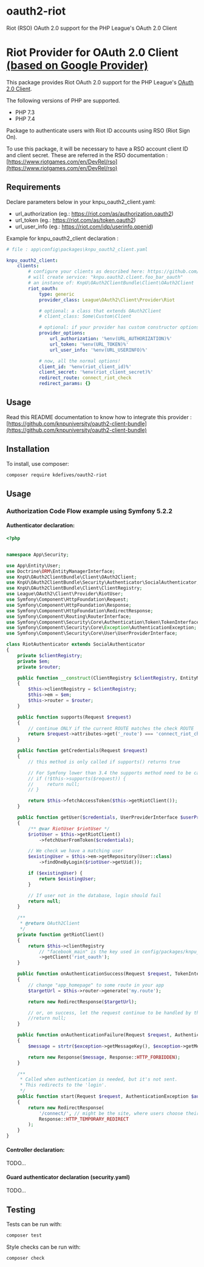 # oauth2-riot
Riot (RSO) OAuth 2.0 support for the PHP League's OAuth 2.0 Client

# Riot Provider for OAuth 2.0 Client [(based on Google Provider)](https://github.com/thephpleague/oauth2-google)

This package provides Riot OAuth 2.0 support for the PHP League's [OAuth 2.0 Client](https://github.com/thephpleague/oauth2-client).

The following versions of PHP are supported.

* PHP 7.3
* PHP 7.4

Package to authenticate users with Riot ID accounts using RSO (Riot Sign On).

To use this package, it will be necessary to have a RSO account client ID and client
secret. These are referred in the RSO documentation : [https://www.riotgames.com/en/DevRel/rso](https://www.riotgames.com/en/DevRel/rso)

## Requirements
Declare parameters below in your knpu_oauth2_client.yaml:
* url_authorization (eg.: https://riot.com/as/authorization.oauth2)
* url_token (eg.: https://riot.com/as/token.oauth2)
* url_user_info (eg.: https://riot.com/idp/userinfo.openid)

Example for knpu_oauth2_client declaration :
```yaml
# file : app\config\packages\knpu_oauth2_client.yaml

knpu_oauth2_client:
    clients:
        # configure your clients as described here: https://github.com/knpuniversity/oauth2-client-bundle#configuration
        # will create service: "knpu.oauth2.client.foo_bar_oauth"
        # an instance of: KnpU\OAuth2ClientBundle\Client\OAuth2Client
        riot_oauth:
            type: generic
            provider_class: League\OAuth2\Client\Provider\Riot

            # optional: a class that extends OAuth2Client
            # client_class: Some\Custom\Client

            # optional: if your provider has custom constructor options
            provider_options:
                url_authorization: '%env(URL_AUTHORIZATION)%'
                url_token: '%env(URL_TOKEN)%'
                url_user_info: '%env(URL_USERINFO)%'

            # now, all the normal options!
            client_id: '%env(riot_client_id)%'
            client_secret: '%env(riot_client_secret)%'
            redirect_route: connect_riot_check
            redirect_params: {}
```

## Usage
Read this README documentation to know how to integrate this provider : [https://github.com/knpuniversity/oauth2-client-bundle](https://github.com/knpuniversity/oauth2-client-bundle)

## Installation

To install, use composer:

```sh
composer require kdefives/oauth2-riot
```

## Usage

### Authorization Code Flow example using Symfony 5.2.2

#### Authenticator declaration:

```php
<?php


namespace App\Security;

use App\Entity\User;
use Doctrine\ORM\EntityManagerInterface;
use KnpU\OAuth2ClientBundle\Client\OAuth2Client;
use KnpU\OAuth2ClientBundle\Security\Authenticator\SocialAuthenticator;
use KnpU\OAuth2ClientBundle\Client\ClientRegistry;
use League\OAuth2\Client\Provider\RiotUser;
use Symfony\Component\HttpFoundation\Request;
use Symfony\Component\HttpFoundation\Response;
use Symfony\Component\HttpFoundation\RedirectResponse;
use Symfony\Component\Routing\RouterInterface;
use Symfony\Component\Security\Core\Authentication\Token\TokenInterface;
use Symfony\Component\Security\Core\Exception\AuthenticationException;
use Symfony\Component\Security\Core\User\UserProviderInterface;

class RiotAuthenticator extends SocialAuthenticator
{
    private $clientRegistry;
    private $em;
    private $router;

    public function __construct(ClientRegistry $clientRegistry, EntityManagerInterface $em, RouterInterface $router)
    {
        $this->clientRegistry = $clientRegistry;
        $this->em = $em;
        $this->router = $router;
    }

    public function supports(Request $request)
    {
        // continue ONLY if the current ROUTE matches the check ROUTE
        return $request->attributes->get('_route') === 'connect_riot_check';
    }

    public function getCredentials(Request $request)
    {
        // this method is only called if supports() returns true

        // For Symfony lower than 3.4 the supports method need to be called manually here:
        // if (!$this->supports($request)) {
        //     return null;
        // }

        return $this->fetchAccessToken($this->getRiotClient());
    }

    public function getUser($credentials, UserProviderInterface $userProvider)
    {
        /** @var RiotUser $riotUser */
        $riotUser = $this->getRiotClient()
            ->fetchUserFromToken($credentials);

        // We check we have a matching user
        $existingUser = $this->em->getRepository(User::class)
            ->findOneByLogin($riotUser->getUid());

        if ($existingUser) {
            return $existingUser;
        }

        // If user not in the database, login should fail
        return null;
    }

    /**
     * @return OAuth2Client
     */
    private function getRiotClient()
    {
        return $this->clientRegistry
            // "facebook_main" is the key used in config/packages/knpu_oauth2_client.yaml
            ->getClient('riot_oauth');
    }

    public function onAuthenticationSuccess(Request $request, TokenInterface $token, $providerKey)
    {
        // change "app_homepage" to some route in your app
        $targetUrl = $this->router->generate('my.route');

        return new RedirectResponse($targetUrl);

        // or, on success, let the request continue to be handled by the controller
        //return null;
    }

    public function onAuthenticationFailure(Request $request, AuthenticationException $exception)
    {
        $message = strtr($exception->getMessageKey(), $exception->getMessageData());

        return new Response($message, Response::HTTP_FORBIDDEN);
    }

    /**
     * Called when authentication is needed, but it's not sent.
     * This redirects to the 'login'.
     */
    public function start(Request $request, AuthenticationException $authException = null)
    {
        return new RedirectResponse(
            '/connect/', // might be the site, where users choose their oauth provider
            Response::HTTP_TEMPORARY_REDIRECT
        );
    }
}
```

#### Controller declaration:
TODO...

#### Guard authenticator declaration (security.yaml)
TODO...

## Testing

Tests can be run with:

```sh
composer test
```

Style checks can be run with:

```sh
composer check
```

